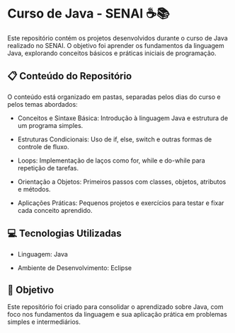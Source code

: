 # Curso de Java - SENAI ☕📚

Este repositório contém os projetos desenvolvidos durante o curso de Java realizado no SENAI. O objetivo foi aprender os fundamentos da linguagem Java, explorando conceitos básicos e práticas iniciais de programação.

## 📋 Conteúdo do Repositório
O conteúdo está organizado em pastas, separadas pelos dias do curso e pelos temas abordados:

- Conceitos e Sintaxe Básica: Introdução à linguagem Java e estrutura de um programa simples.
  
- Estruturas Condicionais: Uso de if, else, switch e outras formas de controle de fluxo.
  
- Loops: Implementação de laços como for, while e do-while para repetição de tarefas.
  
- Orientação a Objetos: Primeiros passos com classes, objetos, atributos e métodos.
  
- Aplicações Práticas: Pequenos projetos e exercícios para testar e fixar cada conceito aprendido.

## 💻 Tecnologias Utilizadas

- Linguagem: Java

- Ambiente de Desenvolvimento: Eclipse

## 🎯 Objetivo

Este repositório foi criado para consolidar o aprendizado sobre Java, com foco nos fundamentos da linguagem e sua aplicação prática em problemas simples e intermediários.
